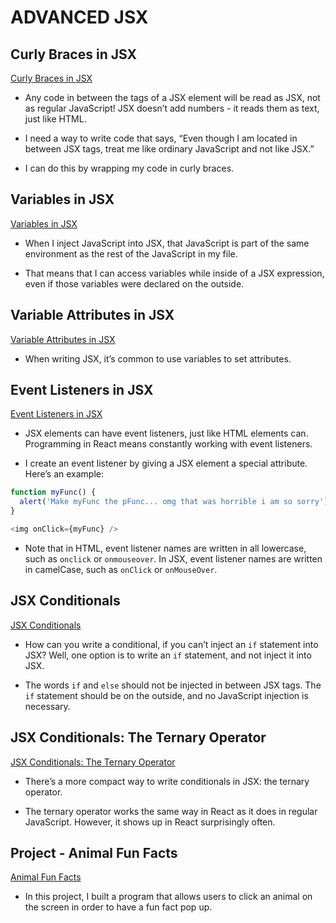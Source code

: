 # ADVANCED JSX

## Curly Braces in JSX

[Curly Braces in JSX](https://github.com/briansegs/learn-react/tree/main/advanced-react/curly-braces-in-jsx)

- Any code in between the tags of a JSX element will be read as JSX, not as regular JavaScript! JSX doesn’t add numbers - it reads them as text, just like HTML.

- I need a way to write code that says, “Even though I am located in between JSX tags, treat me like ordinary JavaScript and not like JSX.”

- I can do this by wrapping my code in curly braces.

## Variables in JSX

[Variables in JSX](https://github.com/briansegs/learn-react/tree/main/advanced-react/variables-in-jsx)

- When I inject JavaScript into JSX, that JavaScript is part of the same environment as the rest of the JavaScript in my file.

- That means that I can access variables while inside of a JSX expression, even if those variables were declared on the outside.

## Variable Attributes in JSX

[Variable Attributes in JSX](https://github.com/briansegs/learn-react/tree/main/advanced-react/variable-attributes-in-jsx)

- When writing JSX, it’s common to use variables to set attributes.

## Event Listeners in JSX

[Event Listeners in JSX](https://github.com/briansegs/learn-react/tree/main/advanced-react/event-listeners-in-jsx)

- JSX elements can have event listeners, just like HTML elements can. Programming in React means constantly working with event listeners.

- I create an event listener by giving a JSX element a special attribute. Here’s an example:

```js
function myFunc() {
  alert('Make myFunc the pFunc... omg that was horrible i am so sorry');
}

<img onClick={myFunc} />
```

- Note that in HTML, event listener names are written in all lowercase, such as `onclick` or `onmouseover`. In JSX, event listener names are written in camelCase, such as `onClick` or `onMouseOver`.

## JSX Conditionals

[JSX Conditionals](https://github.com/briansegs/learn-react/tree/main/advanced-react/jsx-conditionals)

- How can you write a conditional, if you can’t inject an `if` statement into JSX? Well, one option is to write an `if` statement, and not inject it into JSX.

- The words `if` and `else` should not be injected in between JSX tags. The `if` statement should be on the outside, and no JavaScript injection is necessary.

## JSX Conditionals: The Ternary Operator

[JSX Conditionals: The Ternary Operator](https://github.com/briansegs/learn-react/tree/main/advanced-react/jsx-conditionals_the-ternary-operator)

- There’s a more compact way to write conditionals in JSX: the ternary operator.

- The ternary operator works the same way in React as it does in regular JavaScript. However, it shows up in React surprisingly often.

## Project - Animal Fun Facts

[Animal Fun Facts](https://github.com/briansegs/learn-react/tree/main/advanced-react/project_animal-fun-facts)

- In this project, I built a program that allows users to click an animal on the screen in order to have a fun fact pop up.
